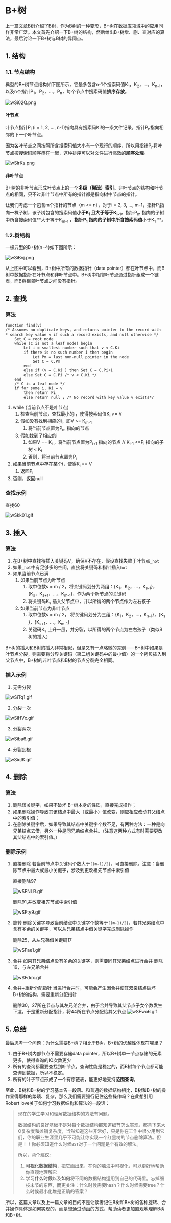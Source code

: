 # B+树

上一篇文章[B树](https://zhuanlan.zhihu.com/p/208861039)介绍了B树，作为B树的一种变形，B+树在数据库领域中的应用同样非常广泛。本文首先介绍一下B+树的结构，然后给出B+树增、删、查对应的算法，最后讨论一下B+树与B树的异同点。

## 1. 结构

### 1.1. 节点结构

典型的B+树节点结构如下图所示，它最多包含n-1个搜索码值K<sub>1</sub>，K<sub>2</sub>，...，K<sub>n-1</sub>，以及n个指针P<sub>1</sub>，P<sub>2</sub>，...，P<sub>n</sub>，每个节点中搜索码值**排序存放**。

![wSi02Q.png](https://s1.ax1x.com/2020/09/02/wSi02Q.png)



#### 叶节点

叶节点指针P<sub>i</sub> (i = 1, 2, ..., n-1)指向具有搜索码Ki的一条文件记录，指针P<sub>n</sub>指向相邻的下一个叶节点。

因为各叶节点之间按照所含搜索码值大小有一个现行的顺序，所以用指针P<sub>n</sub>将叶节点按搜索码顺序串在一起，这种排序可以对文件进行高效的**顺序处理**。

![wSirKs.png](https://s1.ax1x.com/2020/09/02/wSirKs.png)



#### 非叶节点

B+树的非叶节点形成叶节点上的一个**多级（稀疏）索引**。非叶节点的结构和叶节点的相同，只不过非叶节点中所有的指针都是指向树中节点的指针。

让我们考虑一个包含m个指针的节点（m <= n），对于i = 2, 3, ..., m-1，指针P<sub>i</sub>指向一棵子树，该子树包含的搜索码值**小于K<sub>i</sub> 且大于等于K<sub>i-1</sub>**，指针P<sub>m</sub> 指向的子树中所含搜索码值**大于等于K<sub>m-1</sub> **，指针P<sub>1</sub> 指向的子树中所含搜索码值**小于K<sub>1</sub> **。

### 1.2.树结构 

一棵典型的B+树(n=4)如下图所示：

![wSiBvj.png](https://s1.ax1x.com/2020/09/02/wSiBvj.png)

从上图中可以看到，B+树中所有的数据指针（data pointer）都在叶节点中，而B树中数据指针在叶节点和非叶节点中。B+树中相邻叶节点通过指针组成一个链表，而B树相邻叶节点之间没有指针。



## 2. 查找

### 算法

```
function find(v)
/* Assumes no duplicate keys, and returns pointer to the record with
* search key value v if such a record exists, and null otherwise */
	Set C = root node
	while (C is not a leaf node) begin
		Let i = smallest number such that v ≤ C.Ki
		if there is no such number i then begin
			Let Pm = last non-null pointer in the node
			Set C = C.Pm
		end
		else if (v = C.Ki ) then Set C = C.Pi+1
		else Set C = C.Pi /* v < C.Ki */
	end
	/* C is a leaf node */
	if for some i, Ki = v
		then return Pi
		else return null ; /* No record with key value v exists*/
```

1. while (当前节点不是叶节点)
   1. 检查当前节点，查找最小的i，使得搜索码值K<sub>i</sub> >= V
   2. 假如没有找到相应的i，即V >= K<sub>m-1</sub> 
      1. 将当前节点置为P<sub>m</sub> 指向的节点
   3. 假如找到了相应的i
      1. 如果V == K<sub>i</sub> ，将当前节点置为P<sub>i+1</sub> 指向的节点		// K<sub>i-1</sub> <=P<sub>i</sub> 指向的子树 < K<sub>i</sub>
      2. 否则，将当前节点置为P<sub>i</sub> 
2. 如果当前节点中存在某个i，使得K<sub>i</sub> == V
   1. 返回P<sub>i</sub> 
3. 否则，返回null



### 查找示例

查找60

![wSkk01.gif](https://s1.ax1x.com/2020/09/02/wSkk01.gif)



## 3. 插入

### 算法

1. 在B+树中查找待插入关键码V，确保V不存在，假设查找失败于叶节点`_hot`
2. 如果`_hot`中有足够多的空间，直接将关键码和指针插入`hot`
3. 如果当前节点已满
   1. 如果当前节点为叶节点
      1. 取中位数s = m / 2，将关键码划分为两组：{K<sub>1</sub>，K<sub>2</sub>，...，K<sub>s-1</sub>}，{K<sub>s</sub>，K<sub>s+1</sub>，...，K<sub>m-1</sub>}，作为两个新节点的关键码 
      2. 将关键码K<sub>s</sub> 插入父节点中，并以所得的两个节点作为左右孩子
   2. 如果当前节点为非叶节点
      1. 取中位数s = m / 2， 将关键码划分为三组：{K<sub>1</sub>，K<sub>2</sub>，...，K<sub>s-1</sub>}，{K<sub>s</sub> }，{K<sub>s+1</sub>，...，K<sub>m-1</sub>}
      2. 关键码K<sub>s</sub> 上升一层，并分裂，以所得的两个节点为左右孩子（类似B树的插入）



B+树的插入和B树的插入非常相似，但是又有一点略微的差别——B+树中如果是叶节点分裂，则需要将分界关键码（第二组关键码中的最小值）的一个拷贝插入到父节点中，B+树的非叶节点和B树的节点分裂完全相同。



### 插入示例

1. 无需分裂

![wSiTq1.gif](https://s1.ax1x.com/2020/09/02/wSiTq1.gif)



2. 分裂一次

![wSiHVx.gif](https://s1.ax1x.com/2020/09/02/wSiHVx.gif)



3. 分裂两次

![wSiba6.gif](https://s1.ax1x.com/2020/09/02/wSiba6.gif)



4. 分裂到根

![wSiqIK.gif](https://s1.ax1x.com/2020/09/02/wSiqIK.gif)



## 4. 删除

### 算法

1. 删除该关键字，如果不破坏 B+树本身的性质，直接完成操作；
2. 如果删除操作导致其该结点中最大（或最小）值改变，则应相应改动其父结点中的索引值；
3. 在删除关键字后，如果导致其结点中关键字个数不足，有两种方法：一种是向兄弟结点去借，另外一种是同兄弟结点合并。（注意这两种方式有时需要更改其父结点中的索引值。）


### 删除示例

1. 直接删除
   若当前节点中关键码个数大于`⌈(m-1)/2⌉`，可直接删除。注意：当删除节点中最大或最小关键字，涉及到更改祖先节点中索引值

   直接删除97

   ![wSFNLR.gif](https://s1.ax1x.com/2020/09/02/wSFNLR.gif)


   删除91,并改变祖先节点中索引值

   ![wSFty9.gif](https://s1.ax1x.com/2020/09/02/wSFty9.gif)

2. 旋转
   删除关键字导致当前结点中关键字个数等于`⌈(m-1)/2⌉`，若其兄弟结点中含有多余的关键字，可以从兄弟结点中借关键字完成删除操作

   删除25，从左兄弟借关键码17

   ![wSFae1.gif](https://s1.ax1x.com/2020/09/02/wSFae1.gif)



3. 合并
   如果其兄弟结点没有多余的关键字，则需要同其兄弟结点进行合并
   删除19，与左兄弟合并

   ![wSFddx.gif](https://s1.ax1x.com/2020/09/02/wSFddx.gif)



4. 合并+重新分配指针
   当进行合并时，可能会产生因合并使其双亲结点破坏 B+树的结构，需要重新分配指针

   删除30，27所在节点与其左兄弟合并，由于合并导致其父节点子女个数发生下溢，于是重新分配指针，将44所在节点分配给其父节点
   ![wSFwo6.gif](https://s1.ax1x.com/2020/09/02/wSFwo6.gif)



## 5. 总结

最后思考一个问题：为什么需要B+树？相比于B树，B+树的优越性体现在哪里？

1. 由于B+树内部节点不需要存储data pointer，所以B+树单一节点存储的元素更多，使得查询的IO次数更少
2. 所有的查询都需要查找到叶节点，查询性能是稳定的，而B树每个节点都可能查询到数据，所以不稳定。
3. 所有的叶子节点形成了一个有序链表，能更好地支持**范围查询**。

至此，B树和B+树的学习基本告一段落。和普通的数据结构相比，B树和B+树的操作显得那样的繁琐、复杂，那么我们需要强行记住这些操作吗？在此想引用Robert love关于如何学习数据结构和算法的一段话：

>现在的学生学习和理解数据结构的方法有问题。
>
>数据结构的良好基础不是对每个数据结构都知道细节怎么实现，都背下来大O复杂度和摊销复杂度，当然知道这些非常好，只是你在工作中很少用到它们，你的职业生涯里几乎不可能让你实现一个红黑树的节点删除算法。但是！！你必须知道什么时候`BST`对于一个问题是个有效的解法。
>
>所以，两个建议:
>
>1. **可视化数据结构**，把它画出来，在你的脑海中可视化，可以更好地帮助你直观地理解它
>2. 学习**什么时候**以及**如何**将不同的数据结构运用到自己的代码里。忘掉细枝末节的东西，而更关注：什么时候需要hash？什么时候需要tree？什么时候最小化堆是正确的答案？

所以，这篇文章以及上一篇文章的目的不是让读者记住B树和B+树的各种旋转、合并操作具体是如何实现的，而是想通过动画的方式，帮助读者更加直观地理解B树和B+树。